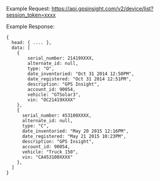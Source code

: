 Example Request: https://api.gpsinsight.com/v2/device/list?session_token=xxxx

Example Response:

    {
      head: { .... },
      data: [
        {
            serial_number: 21419XXXX,
            alternate_id: null,
            type: "O",
            date_inventoried: "Oct 31 2014 12:50PM",
            date_registered: "Oct 31 2014 12:51PM",
            description: "GPS Insight",
            account_id: 90054,
            vehicle: "GTSolar3",
            vin: "OC21419XXXX"
        },
        {
          serial_number: 453100XXXX,
          alternate_id: null,
          type: "C",
          date_inventoried: "May 20 2015 12:16PM",
          date_registered: "May 21 2015 10:23PM",
          description: "GPS Insight",
          account_id: 90054,
          vehicle: "Truck 150",
          vin: "CA453100XXXX"
        },
      ]
    }
